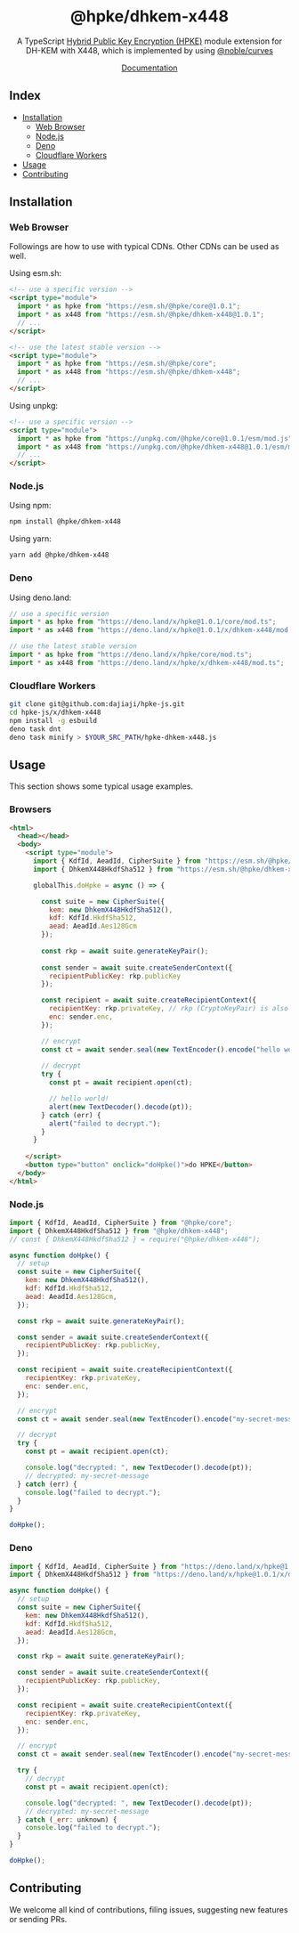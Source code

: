 <h1 align="center">@hpke/dhkem-x448</h1>

<div align="center">
A TypeScript <a href="https://datatracker.ietf.org/doc/html/rfc9180">Hybrid Public Key Encryption (HPKE)</a> module extension for DH-KEM with X448, which is implemented by using <a href="https://github.com/paulmillr/noble-curves">@noble/curves</a></div>
<p></p>

<div align="center">

[Documentation](https://doc.deno.land/https://deno.land/x/hpke/x/dhkem-x448/mod.ts)

</div>

## Index

- [Installation](#installation)
  - [Web Browser](#web-browser)
  - [Node.js](#nodejs)
  - [Deno](#deno)
  - [Cloudflare Workers](#cloudflare-workers)
- [Usage](#usage)
- [Contributing](#contributing)

## Installation

### Web Browser

Followings are how to use with typical CDNs. Other CDNs can be used as well.

Using esm.sh:

```html
<!-- use a specific version -->
<script type="module">
  import * as hpke from "https://esm.sh/@hpke/core@1.0.1";
  import * as x448 from "https://esm.sh/@hpke/dhkem-x448@1.0.1";
  // ...
</script>

<!-- use the latest stable version -->
<script type="module">
  import * as hpke from "https://esm.sh/@hpke/core";
  import * as x448 from "https://esm.sh/@hpke/dhkem-x448";
  // ...
</script>
```

Using unpkg:

```html
<!-- use a specific version -->
<script type="module">
  import * as hpke from "https://unpkg.com/@hpke/core@1.0.1/esm/mod.js";
  import * as x448 from "https://unpkg.com/@hpke/dhkem-x448@1.0.1/esm/mod.js";
  // ...
</script>
```

### Node.js

Using npm:

```sh
npm install @hpke/dhkem-x448
```

Using yarn:

```sh
yarn add @hpke/dhkem-x448
```

### Deno

Using deno.land:

```js
// use a specific version
import * as hpke from "https://deno.land/x/hpke@1.0.1/core/mod.ts";
import * as x448 from "https://deno.land/x/hpke@1.0.1/x/dhkem-x448/mod.ts";

// use the latest stable version
import * as hpke from "https://deno.land/x/hpke/core/mod.ts";
import * as x448 from "https://deno.land/x/hpke/x/dhkem-x448/mod.ts";
```

### Cloudflare Workers

```sh
git clone git@github.com:dajiaji/hpke-js.git
cd hpke-js/x/dhkem-x448
npm install -g esbuild
deno task dnt
deno task minify > $YOUR_SRC_PATH/hpke-dhkem-x448.js
```

## Usage

This section shows some typical usage examples.

### Browsers

```html
<html>
  <head></head>
  <body>
    <script type="module">
      import { KdfId, AeadId, CipherSuite } from "https://esm.sh/@hpke/core@1.0.1";
      import { DhkemX448HkdfSha512 } from "https://esm.sh/@hpke/dhkem-x448@1.0.1";

      globalThis.doHpke = async () => {

        const suite = new CipherSuite({
          kem: new DhkemX448HkdfSha512(),
          kdf: KdfId.HkdfSha512,
          aead: AeadId.Aes128Gcm
        });
 
        const rkp = await suite.generateKeyPair();
      
        const sender = await suite.createSenderContext({
          recipientPublicKey: rkp.publicKey
        });

        const recipient = await suite.createRecipientContext({
          recipientKey: rkp.privateKey, // rkp (CryptoKeyPair) is also acceptable.
          enc: sender.enc,
        });

        // encrypt
        const ct = await sender.seal(new TextEncoder().encode("hello world!"));
      
        // decrypt
        try {
          const pt = await recipient.open(ct);

          // hello world!
          alert(new TextDecoder().decode(pt));
        } catch (err) {
          alert("failed to decrypt.");
        }
      }
      
    </script>
    <button type="button" onclick="doHpke()">do HPKE</button>
  </body>
</html>
```

### Node.js

```js
import { KdfId, AeadId, CipherSuite } from "@hpke/core";
import { DhkemX448HkdfSha512 } from "@hpke/dhkem-x448";
// const { DhkemX448HkdfSha512 } = require("@hpke/dhkem-x448");

async function doHpke() {
  // setup
  const suite = new CipherSuite({
    kem: new DhkemX448HkdfSha512(),
    kdf: KdfId.HkdfSha512,
    aead: AeadId.Aes128Gcm,
  });

  const rkp = await suite.generateKeyPair();

  const sender = await suite.createSenderContext({
    recipientPublicKey: rkp.publicKey,
  });

  const recipient = await suite.createRecipientContext({
    recipientKey: rkp.privateKey,
    enc: sender.enc,
  });

  // encrypt
  const ct = await sender.seal(new TextEncoder().encode("my-secret-message"));

  // decrypt
  try {
    const pt = await recipient.open(ct);

    console.log("decrypted: ", new TextDecoder().decode(pt));
    // decrypted: my-secret-message
  } catch (err) {
    console.log("failed to decrypt.");
  }
}

doHpke();
```

### Deno

```js
import { KdfId, AeadId, CipherSuite } from "https://deno.land/x/hpke@1.0.1/core/mod.ts";
import { DhkemX448HkdfSha512 } from "https://deno.land/x/hpke@1.0.1/x/dhkem-x448/mod.ts";

async function doHpke() {
  // setup
  const suite = new CipherSuite({
    kem: new DhkemX448HkdfSha512(),
    kdf: KdfId.HkdfSha512,
    aead: AeadId.Aes128Gcm,
  });

  const rkp = await suite.generateKeyPair();

  const sender = await suite.createSenderContext({
    recipientPublicKey: rkp.publicKey,
  });

  const recipient = await suite.createRecipientContext({
    recipientKey: rkp.privateKey,
    enc: sender.enc,
  });

  // encrypt
  const ct = await sender.seal(new TextEncoder().encode("my-secret-message"));

  try {
    // decrypt
    const pt = await recipient.open(ct);

    console.log("decrypted: ", new TextDecoder().decode(pt));
    // decrypted: my-secret-message
  } catch (_err: unknown) {
    console.log("failed to decrypt.");
  }
}

doHpke();
```

## Contributing

We welcome all kind of contributions, filing issues, suggesting new features or
sending PRs.
